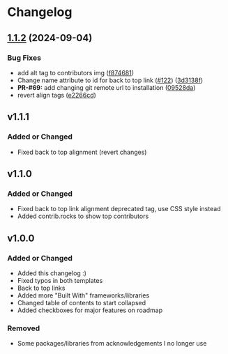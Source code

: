 # Changelog

## [1.1.2](https://github.com/actuarysailor/generic-template/compare/v1.1.1...v1.1.2) (2024-09-04)


### Bug Fixes

* add alt tag to contributors img ([f874681](https://github.com/actuarysailor/generic-template/commit/f874681ebc566728d96e3100cd6683678038ad82))
* Change name attribute to id for back to top link ([#122](https://github.com/actuarysailor/generic-template/issues/122)) ([3d3138f](https://github.com/actuarysailor/generic-template/commit/3d3138fb65eaf42d14db9525ab16644f94686058))
* **PR-#69:** add changing git remote url to installation ([09528da](https://github.com/actuarysailor/generic-template/commit/09528da76ad03c0585b5d80cd73506de96955211))
* revert align tags ([e2266cd](https://github.com/actuarysailor/generic-template/commit/e2266cdf17db9cbc3efaba2a8c22de0b463903de))

## v1.1.1

### Added or Changed
- Fixed back to top alignment (revert changes)


## v1.1.0

### Added or Changed
- Fixed back to top link alignment deprecated tag, use CSS style instead
- Added contrib.rocks to show top contributors


## v1.0.0

### Added or Changed
- Added this changelog :)
- Fixed typos in both templates
- Back to top links
- Added more "Built With" frameworks/libraries
- Changed table of contents to start collapsed
- Added checkboxes for major features on roadmap

### Removed

- Some packages/libraries from acknowledgements I no longer use
